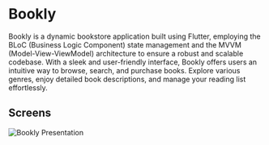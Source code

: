 # Bookly
Bookly is a dynamic bookstore application built using Flutter, employing the BLoC (Business Logic Component) state management and the MVVM (Model-View-ViewModel) architecture to ensure a robust and scalable codebase. With a sleek and user-friendly interface, Bookly offers users an intuitive way to browse, search, and purchase books. Explore various genres, enjoy detailed book descriptions, and manage your reading list effortlessly.

## Screens 

![Bookly Presentation](https://github.com/MohamedEssam9009/Bookly/assets/77198018/7f54d1ea-6f32-4bdb-acea-bd9257a103db)
